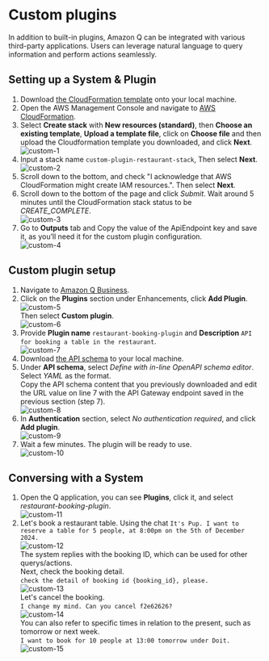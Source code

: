 # Custom plugins
In addition to built-in plugins, Amazon Q can be integrated with various third-party applications. Users can leverage natural language to query information and perform actions seamlessly.

## Setting up a System & Plugin
1. Download [the CloudFormation template](../oas-restaurant-booking.yaml) onto your local machine.  
2. Open the AWS Management Console and navigate to [AWS CloudFormation](https://console.aws.amazon.com/cloudformation).  
3. Select **Create stack** with **New resources (standard)**, then **Choose an existing template**, **Upload a template file**, click on **Choose file** and then upload the Cloudformation template you downloaded, and click **Next**.  
![custom-1](./img/custom-1.png)  
4. Input a stack name `custom-plugin-restaurant-stack`, Then select **Next**.  
![custom-2](./img/custom-2.png)  
5. Scroll down to the bottom, and check "I acknowledge that AWS CloudFormation might create IAM resources.". Then select **Next**.  
6. Scroll down to the bottom of the page and click *Submit*. Wait around 5 minutes until the CloudFormation stack status to be *CREATE_COMPLETE*.  
![custom-3](./img/custom-3.png)  
7. Go to **Outputs** tab and Copy the value of the ApiEndpoint key and save it, as you’ll need it for the custom plugin configuration.  
![custom-4](./img/custom-4.png)  

## Custom plugin setup
1. Navigate to [Amazon Q Business](https://console.aws.amazon.com/amazonq/business).  
2. Click on the **Plugins** section under Enhancements, click **Add Plugin**.  
![custom-5](./img/custom-5.png)  
Then select **Custom plugin**.  
![custom-6](./img/custom-6.png)  
3. Provide **Plugin name** `restaurant-booking-plugin` and **Description** `API for booking a table in the restaurant`.  
![custom-7](./img/custom-7.png)  
4. Download [the API schema](../oas-restaurant-booking.yaml) to your local machine.  
5. Under **API schema**, select *Define with in-line OpenAPI schema editor*.  
Select *YAML* as the format.  
Copy the API schema content that you previously downloaded and edit the URL value on line 7 with the API Gateway endpoint saved in the previous section (step 7).  
![custom-8](./img/custom-8.png)  
6. In **Authentication** section, select *No authentication required*, and click **Add plugin**.  
![custom-9](./img/custom-9.png)  
7. Wait a few minutes. The plugin will be ready to use.  
![custom-10](./img/custom-10.png)  

## Conversing with a System
1. Open the Q application, you can see **Plugins**, click it, and select *restaurant-booking-plugin*.  
![custom-11](./img/custom-11.png)   
2. Let's book a restaurant table. Using the chat
`It's Pup. I want to reserve a table for 5 people, at 8:00pm on the 5th of December 2024.`  
![custom-12](./img/custom-12.png)   
The system replies with the booking ID, which can be used for other querys/actions.  
Next, check the booking detail.  
`check the detail of booking id {booking_id}, please.`  
![custom-13](./img/custom-13.png)   
Let's cancel the booking.  
`I change my mind. Can you cancel f2e62626?`  
![custom-14](./img/custom-14.png)   
You can also refer to specific times in relation to the present, such as tomorrow or next week.  
`I want to book for 10 people at 13:00 tomorrow under Doit.`  
![custom-15](./img/custom-15.png)   
